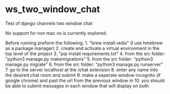 # ws_two_window_chat
Test of django channels two window chat

No support for non mac os is currently explored.

Before running preform the following:
    1. "brew install redis"  (I use hmebrew as a package manager)
    2. create and activate a virtual environment in the top level of the project
    3. "pip install requirements.txt"
    4. from the src folder: "python3 manage.py makemigrations"
    5. from the src folder: "python3 manage.py migrate"
    6. from the src folder: "python3 manage.py runserver"
    7. go to the server localhost at the /chat extension
    8. enter any name into the desired chat room and submit
    9. make a seperate window incognito (if google chrome) and past the url from the previous window in
    10. you should be able to submit messages in each window that will display on both
